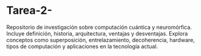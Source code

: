 # Tarea-2-
Repositorio de investigación sobre computación cuántica y neuromórfica. Incluye definición, historia, arquitectura, ventajas y desventajas. Explora conceptos como superposición, entrelazamiento, decoherencia, hardware, tipos de computación y aplicaciones en la tecnología actual.
